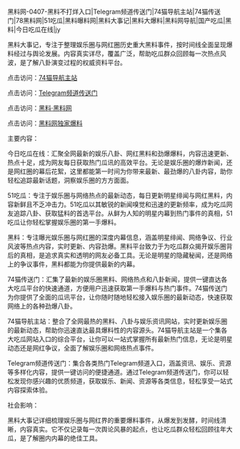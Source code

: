 #
黑料网-0407-黑料不打烊入口|Telegram频道传送门|74猫导航主站|74猫传送门|78黑料网|51吃瓜|黑料曝料网|黑料大事记|黑料大爆料|黑料网导航|国产吃瓜|黑料|今日吃瓜在线|jy

黑料大事记，专注于整理娱乐圈与网红圈历史重大黑料事件，按时间线全面呈现爆料经过与舆论发展。内容真实详尽，覆盖广泛，帮助吃瓜群众回顾每一次热点风波，是了解八卦演变过程的权威资料平台。


点击访问：<a href="https://74mao.com/">74猫导航主站</a>

点击访问：<a href="https://74mao.com/">Telegram频道传送门</a>

点击访问：<a href="https://jha.pages.dev/">黑料·黑料网</a>

点击访问：<a href="https://qfwfg.pages.dev/">黑料网独家爆料</a>


主要内容：

今日吃瓜在线：汇聚全网最新的娱乐八卦、网红黑料和劲爆爆料，内容迅速更新、热点十足，成为网友每日获取热门瓜讯的高效平台。无论是娱乐圈的爆炸新闻，还是网红圈的幕后花絮，这里都能第一时间为你带来最新、最劲爆的八卦内容，助你轻松追踪最新话题，洞察娱乐圈的方方面面。

51吃瓜：专注于娱乐圈与网络热点的最新动态，每日更新明星绯闻与网红黑料，内容新鲜且不乏冲击力。51吃瓜以其敏锐的新闻嗅觉和迅速的更新频率，成为吃瓜网友追踪八卦、获取猛料的首选平台。从鲜为人知的明星内幕到热门事件的真相，51吃瓜让你轻松掌握娱乐圈的第一手爆料。

黑料：专注曝光娱乐圈与网红圈的深度内幕信息，涵盖明星绯闻、网络争议、行业风波等热点内容，实时更新、内容劲爆。黑料平台致力于为吃瓜群众揭开娱乐圈背后的真相，是追求真实和透明的网友必备工具。无论是明星的隐藏秘闻，还是网络上的争议事件，黑料都能为你提供最新的内幕。

74猫传送门：汇集了最新的娱乐圈黑料、网络热点和八卦新闻，提供一键直达各大吃瓜平台的快速通道，方便用户迅速获取第一手爆料与热门事件。74猫传送门为你提供了全面的瓜讯平台，让你随时随地轻松接入娱乐圈的最新动态，快速获取网络上的各种劲爆八卦。

74猫导航主站：整合了全网最热的黑料、八卦与娱乐资讯网站，实时更新娱乐圈的最新动态，帮助你迅速直达最具爆料性的内容源头。74猫导航主站是一个集各大吃瓜网站入口的综合平台，让你可以一站式掌握所有最新热门信息，无论是明星动态还是网红争议，全面了解娱乐圈和网络热点事件。

Telegram频道传送门：集合各类热门Telegram频道入口，涵盖资讯、娱乐、资源等多样化内容，提供一键访问的便捷通道。通过Telegram频道传送门，你可以轻松发现你感兴趣的优质频道，获取娱乐、新闻、资源等各类信息，轻松享受一站式内容探索体验。

社会影响：

黑料大事记详细梳理娱乐圈与网红界的重要爆料事件，从爆发到发酵，时间线清晰，内容真实。它不仅记录每一次舆论风暴的起点，也让吃瓜群众轻松回顾往年大瓜，是了解圈内内幕的绝佳工具。

<span style="display:none;">[Canonical link](https://github.com/Khongduoc69/1651 ）</span>
